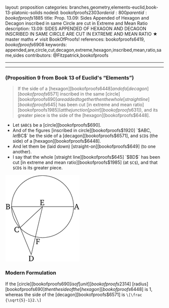 layout: proposition
categories: branches,geometry,elements-euclid,book-13-platonic-solids
nodeid: bookofproofs$2303
orderid: 800
parentid: bookofproofs$1885
title: Prop. 13.09: Sides Appended of Hexagon and Decagon inscribed in same Circle are cut in Extreme and Mean Ratio
description: 13.09: SIDES APPENDED OF HEXAGON AND DECAGON INSCRIBED IN SAME CIRCLE ARE CUT IN EXTREME AND MEAN RATIO &#9733; master maths &#10004; visit BookOfProofs!
references: bookofproofs$6419,bookofproofs$6908
keywords: appended,are,circle,cut,decagon,extreme,hexagon,inscribed,mean,ratio,same,sides
contributors: @Fitzpatrick,bookofproofs

---


---

### (Proposition 9 from Book 13 of Euclid's “Elements”)

> If the side of a [hexagon][bookofproofs$6448] and of a [decagon][bookofproofs$6571] inscribed in the same [circle][bookofproofs$690] are added together then the whole [straight line][bookofproofs$645] has been cut [in extreme and mean ratio][bookofproofs$1985] (at the junction [point][bookofproofs$631]), and its greater piece is the side of the [hexagon][bookofproofs$6448].

* Let `$ABC$` be a [circle][bookofproofs$690].
* And of the figures [inscribed in circle][bookofproofs$1920] `$ABC$`, let `$BC$` be the side of a [decagon][bookofproofs$6571], and `$CD$` (the side) of a [hexagon][bookofproofs$6448].
* And let them be (laid down) [straight-on][bookofproofs$649] (to one another).
* I say that the whole [straight line][bookofproofs$645] `$BD$` has been cut [in extreme and mean ratio][bookofproofs$1985] (at `$C$`), and that `$CD$` is its greater piece.

![fig09e](https://github.com/bookofproofs/bookofproofs.github.io/blob/main/_sources/_assets/images/euclid/Book13/fig09e.png?raw=true)




### Modern Formulation

If the [circle][bookofproofs$690] is of [unit][bookofproofs$2314] [radius][bookofproofs$690] then the side of the [hexagon][bookofproofs$6448] is 1, whereas the side of the [decagon][bookofproofs$6571] is `\[\frac {\sqrt{5}-1}2.\]`
